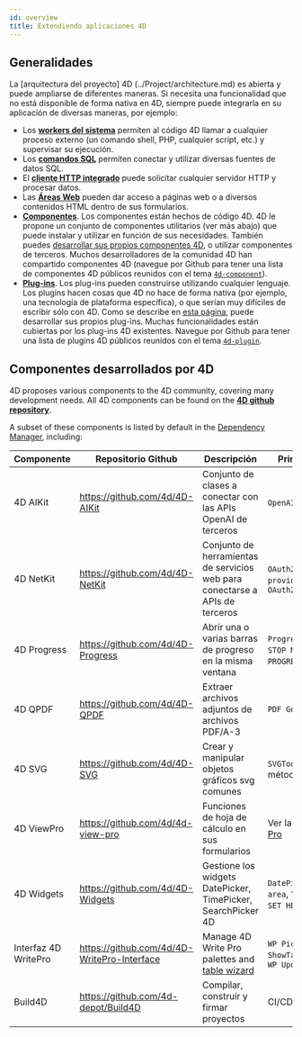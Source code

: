 ```yaml
---
id: overview
title: Extendiendo aplicaciones 4D
---
```


## Generalidades

La [arquitectura del proyecto] 4D (../Project/architecture.md) es abierta y puede ampliarse de diferentes maneras. Si necesita una funcionalidad que no está disponible de forma nativa en 4D, siempre puede integrarla en su aplicación de diversas maneras, por ejemplo:

- Los [**workers del sistema**](../API/SystemWorkerClass.md) permiten al código 4D llamar a cualquier proceso externo (un comando shell, PHP, cualquier script, etc.) y supervisar su ejecución.
- Los [**comandos SQL**](../commands/theme/SQL) permiten conectar y utilizar diversas fuentes de datos SQL.
- El [**cliente HTTP integrado**](../API/HTTPRequestClass.md) puede solicitar cualquier servidor HTTP y procesar datos.
- Las [**Áreas Web**](../FormObjects/webArea_overview.md) pueden dar acceso a páginas web o a diversos contenidos HTML dentro de sus formularios.
- [**Componentes**](Concepts/components.md). Los componentes están hechos de código 4D. 4D le propone un conjunto de componentes utilitarios (ver más abajo) que puede instalar y utilizar en función de sus necesidades. También puedes [desarrollar sus propios componentes 4D](develop-components.md), o utilizar componentes de terceros. Muchos desarrolladores de la comunidad 4D han compartido componentes 4D (navegue por Github para tener una lista de componentes 4D públicos reunidos con el tema [`4d-component`](https://github.com/topics/4d-component)).
- [**Plug-ins**](../Concepts/plug-ins.md). Los plug-ins pueden construirse utilizando cualquier lenguaje. Los plugins hacen cosas que 4D no hace de forma nativa (por ejemplo, una tecnología de plataforma específica), o que serían muy difíciles de escribir sólo con 4D. Como se describe en [esta página](develop-plug-ins.md), puede desarrollar sus propios plug-ins. Muchas funcionalidades están cubiertas por los plug-ins 4D existentes. Navegue por Github para tener una lista de plugins 4D públicos reunidos con el tema [`4d-plugin`](https://github.com/topics/4d-plugin).

## Componentes desarrollados por 4D

4D proposes various components to the 4D community, covering many development needs. All 4D components can be found on the [**4D github repository**](https://github.com/4d).

A subset of these components is listed by default in the [Dependency Manager](../Project/components.md), including:

| Componente           | Repositorio Github                                                          | Descripción                                                                       | Principales funcionalidades                                                                                                             |
| -------------------- | --------------------------------------------------------------------------- | --------------------------------------------------------------------------------- | --------------------------------------------------------------------------------------------------------------------------------------- |
| 4D AIKit             | https://github.com/4d/4D-AIKit              | Conjunto de clases a conectar con las APIs OpenAI de terceros                     | `OpenAIChat`, `OpenAIImage`...                                                          |
| 4D NetKit            | https://github.com/4d/4D-NetKit             | Conjunto de herramientas de servicios web para conectarse a APIs de terceros      | `OAuth2Provider` class, `New OAuth2 provider`, `OAuth2ProviderObject.getToken()`                                                        |
| 4D Progress          | https://github.com/4d/4D-Progress           | Abrir una o varias barras de progreso en la misma ventana                         | `Progress New`, `Progress SET ON STOP METHOD`, `Progress SET PROGRESS`, ...             |
| 4D QPDF              | https://github.com/4d/4D-QPDF               | Extraer archivos adjuntos de archivos PDF/A-3                                     | `PDF Get attachments`                                                                                                                   |
| 4D SVG               | https://github.com/4d/4D-SVG                | Crear y manipular objetos gráficos svg comunes                                    | `SVGTool_Display_viewer`, métodos múltiples `SVG_`                                                                                      |
| 4D ViewPro           | https://github.com/4d/4d-view-pro           | Funciones de hoja de cálculo en sus formularios                                   | Ver la [documentación 4D View Pro](ViewPro/getting-started.md)                                                                          |
| 4D Widgets           | https://github.com/4d/4D-Widgets            | Gestione los widgets DatePicker, TimePicker, SearchPicker 4D                      | `DatePicker calendar`, `DateEntry area`, `TimeEntry`, `SearchPicker SET HELP TEXT`, ... |
| Interfaz 4D WritePro | https://github.com/4d/4D-WritePro-Interface | Manage 4D Write Pro palettes and [table wizard](../WritePro/writeprointerface.md) | `WP PictureSettings`, `WP ShowTabPages`, `WP SwitchToolbar`, `WP UpdateWidget`                                                          |
| Build4D              | https://github.com/4d-depot/Build4D         | Compilar, construir y firmar proyectos                                            | CI/CD                                                                                                                                   |



